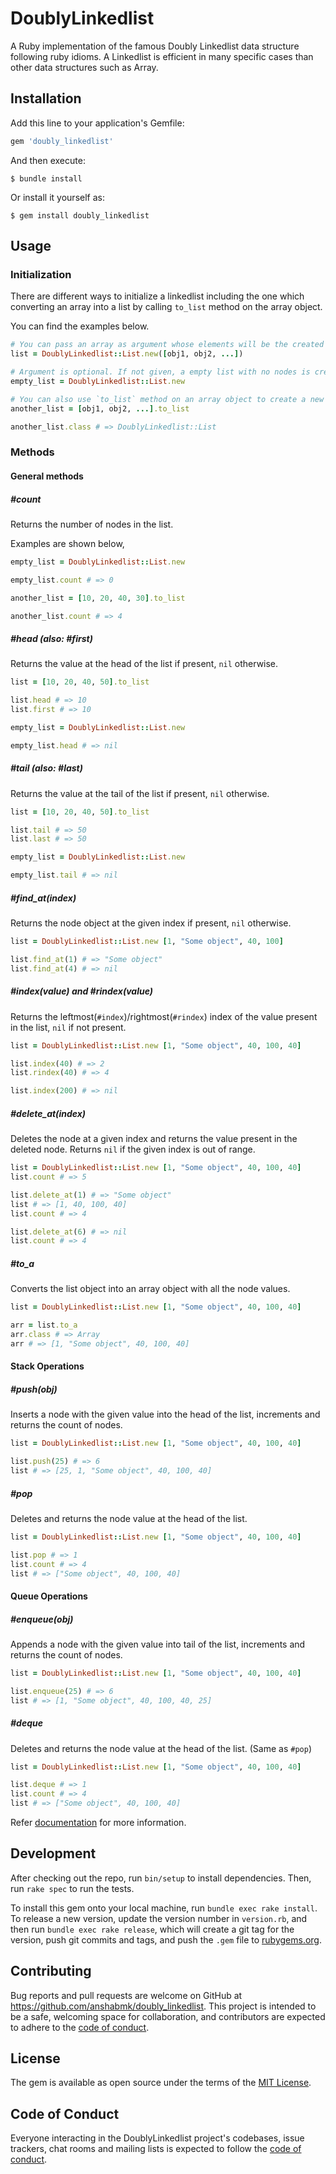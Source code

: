 # DoublyLinkedlist

A Ruby implementation of the famous Doubly Linkedlist data structure following ruby idioms. A Linkedlist is efficient in many specific cases than other data structures such as Array.

## Installation

Add this line to your application's Gemfile:

```ruby
gem 'doubly_linkedlist'
```

And then execute:

    $ bundle install

Or install it yourself as:

    $ gem install doubly_linkedlist

## Usage

### Initialization

There are different ways to initialize a linkedlist including the one which converting an array into a list by calling `to_list` method on the array object.

You can find the examples below.

```ruby
# You can pass an array as argument whose elements will be the created list's node values.
list = DoublyLinkedlist::List.new([obj1, obj2, ...])

# Argument is optional. If not given, a empty list with no nodes is created.
empty_list = DoublyLinkedlist::List.new

# You can also use `to_list` method on an array object to create a new list object.
another_list = [obj1, obj2, ...].to_list

another_list.class # => DoublyLinkedlist::List
```

### Methods

#### General methods

##### #count

Returns the number of nodes in the list.

Examples are shown below,

```ruby
empty_list = DoublyLinkedlist::List.new

empty_list.count # => 0

another_list = [10, 20, 40, 30].to_list

another_list.count # => 4
```

##### #head (also: #first)

Returns the value at the head of the list if present, `nil` otherwise.

```ruby
list = [10, 20, 40, 50].to_list

list.head # => 10
list.first # => 10

empty_list = DoublyLinkedlist::List.new

empty_list.head # => nil
```

##### #tail (also: #last)

Returns the value at the tail of the list if present, `nil` otherwise.

```ruby
list = [10, 20, 40, 50].to_list

list.tail # => 50
list.last # => 50

empty_list = DoublyLinkedlist::List.new

empty_list.tail # => nil
```

##### #find_at(index)

Returns the node object at the given index if present, `nil` otherwise.

```ruby
list = DoublyLinkedlist::List.new [1, "Some object", 40, 100]

list.find_at(1) # => "Some object"
list.find_at(4) # => nil
```

##### #index(value) and #rindex(value)

Returns the leftmost(`#index`)/rightmost(`#rindex`) index of the value present in the list, 
`nil` if not present.

```ruby
list = DoublyLinkedlist::List.new [1, "Some object", 40, 100, 40]

list.index(40) # => 2
list.rindex(40) # => 4

list.index(200) # => nil
```

##### #delete_at(index)

Deletes the node at a given index and returns the value present in the
deleted node. Returns `nil` if the given index is out of range.

```ruby
list = DoublyLinkedlist::List.new [1, "Some object", 40, 100, 40]
list.count # => 5

list.delete_at(1) # => "Some object"
list # => [1, 40, 100, 40]
list.count # => 4

list.delete_at(6) # => nil
list.count # => 4
```

##### #to_a

Converts the list object into an array object with all the node values.

```ruby
list = DoublyLinkedlist::List.new [1, "Some object", 40, 100, 40]

arr = list.to_a
arr.class # => Array
arr # => [1, "Some object", 40, 100, 40]
```

#### Stack Operations

##### #push(obj)

Inserts a node with the given value into the head of the list,
increments and returns the count of nodes.

```ruby
list = DoublyLinkedlist::List.new [1, "Some object", 40, 100, 40]

list.push(25) # => 6
list # => [25, 1, "Some object", 40, 100, 40]
```

##### #pop

Deletes and returns the node value at the head of the list.

```ruby
list = DoublyLinkedlist::List.new [1, "Some object", 40, 100, 40]

list.pop # => 1
list.count # => 4
list # => ["Some object", 40, 100, 40]
```

#### Queue Operations

##### #enqueue(obj)

Appends a node with the given value into tail of the list,
increments and returns the count of nodes.

```ruby
list = DoublyLinkedlist::List.new [1, "Some object", 40, 100, 40]

list.enqueue(25) # => 6
list # => [1, "Some object", 40, 100, 40, 25]
```

##### #deque

Deletes and returns the node value at the head of the list. (Same as `#pop`)

```ruby
list = DoublyLinkedlist::List.new [1, "Some object", 40, 100, 40]

list.deque # => 1
list.count # => 4
list # => ["Some object", 40, 100, 40]
```

Refer [documentation](https://rubydoc.info/gems/doubly_linkedlist/DoublyLinkedlist/) for more information.

## Development

After checking out the repo, run `bin/setup` to install dependencies. Then, run `rake spec` to run the tests.

To install this gem onto your local machine, run `bundle exec rake install`. To release a new version, update the version number in `version.rb`, and then run `bundle exec rake release`, which will create a git tag for the version, push git commits and tags, and push the `.gem` file to [rubygems.org](https://rubygems.org).

## Contributing

Bug reports and pull requests are welcome on GitHub at https://github.com/anshabmk/doubly_linkedlist. This project is intended to be a safe, welcoming space for collaboration, and contributors are expected to adhere to the [code of conduct](https://github.com/anshabmk/doubly_linkedlist/blob/master/CODE_OF_CONDUCT.md).


## License

The gem is available as open source under the terms of the [MIT License](https://opensource.org/licenses/MIT).

## Code of Conduct

Everyone interacting in the DoublyLinkedlist project's codebases, issue trackers, chat rooms and mailing lists is expected to follow the [code of conduct](https://github.com/anshabmk/doubly_linkedlist/blob/master/CODE_OF_CONDUCT.md).
